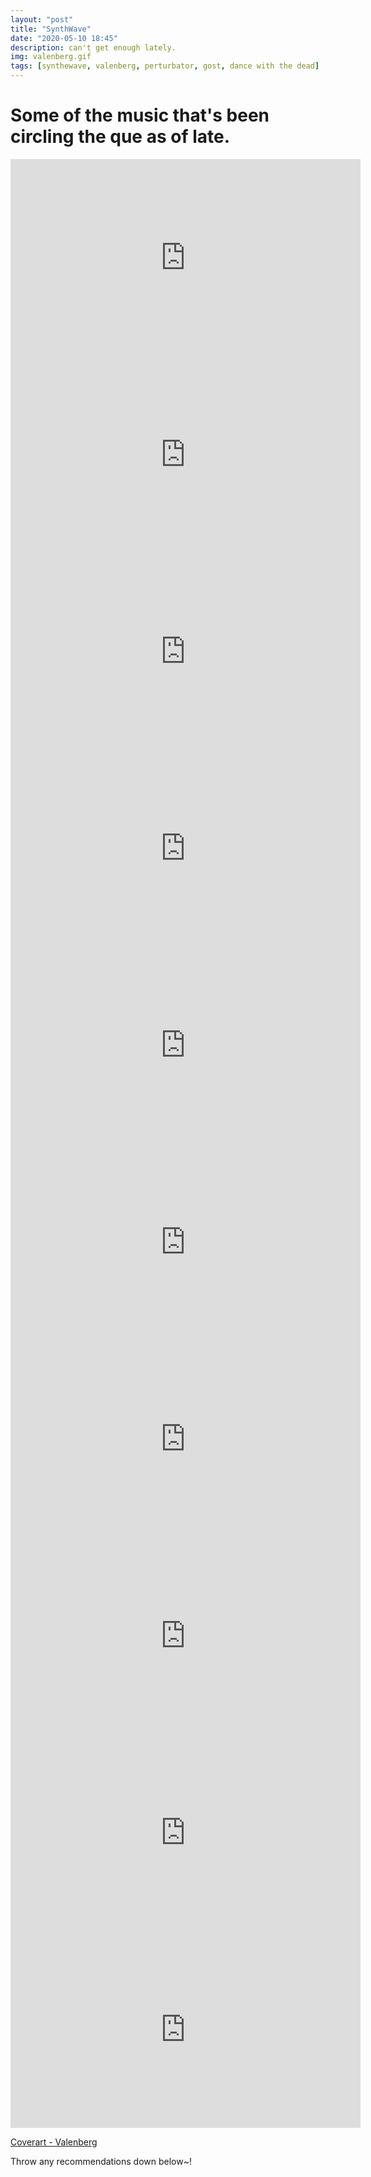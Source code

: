 ```yaml
---
layout: "post"
title: "SynthWave"
date: "2020-05-10 18:45"
description: can't get enough lately.
img: valenberg.gif
tags: [synthewave, valenberg, perturbator, gost, dance with the dead]
---
```

# Some of the music that's been circling the que as of late.


<iframe width="560" height="315" src="https://www.youtube.com/embed/oTN6cGmH2yM" frameborder="0" allow="accelerometer; autoplay; encrypted-media; gyroscope; picture-in-picture" allowfullscreen></iframe>

<iframe width="560" height="315" src="https://www.youtube.com/embed/FFoPYw55C_c" frameborder="0" allow="accelerometer; autoplay; encrypted-media; gyroscope; picture-in-picture" allowfullscreen></iframe>

<iframe width="560" height="315" src="https://www.youtube.com/embed/er416Ad3R1g" frameborder="0" allow="accelerometer; autoplay; encrypted-media; gyroscope; picture-in-picture" allowfullscreen></iframe>

<iframe width="560" height="315" src="https://www.youtube.com/embed/qApOLaLYZb0" frameborder="0" allow="accelerometer; autoplay; encrypted-media; gyroscope; picture-in-picture" allowfullscreen></iframe>

<iframe width="560" height="315" src="https://www.youtube.com/embed/-B7-Vcdlld8" frameborder="0" allow="accelerometer; autoplay; encrypted-media; gyroscope; picture-in-picture" allowfullscreen></iframe>

<iframe width="560" height="315" src="https://www.youtube.com/embed/60ruvzfXQoE" frameborder="0" allow="accelerometer; autoplay; encrypted-media; gyroscope; picture-in-picture" allowfullscreen></iframe>

<iframe width="560" height="315" src="https://www.youtube.com/embed/sVx1mJDeUjY" frameborder="0" allow="accelerometer; autoplay; encrypted-media; gyroscope; picture-in-picture" allowfullscreen></iframe>

<iframe width="560" height="315" src="https://www.youtube.com/embed/-HYRTJr8EyA" frameborder="0" allow="accelerometer; autoplay; encrypted-media; gyroscope; picture-in-picture" allowfullscreen></iframe>

<iframe width="560" height="315" src="https://www.youtube.com/embed/BdIXszDgPyE" frameborder="0" allow="accelerometer; autoplay; encrypted-media; gyroscope; picture-in-picture" allowfullscreen></iframe>

<iframe width="560" height="315" src="https://www.youtube.com/embed/n4E4kjQIw6M" frameborder="0" allow="accelerometer; autoplay; encrypted-media; gyroscope; picture-in-picture" allowfullscreen></iframe>

[Coverart - Valenberg][b8f7b8c3]

  [b8f7b8c3]: deviantart.com/valenberg "devart"

  Throw any recommendations down below~!
